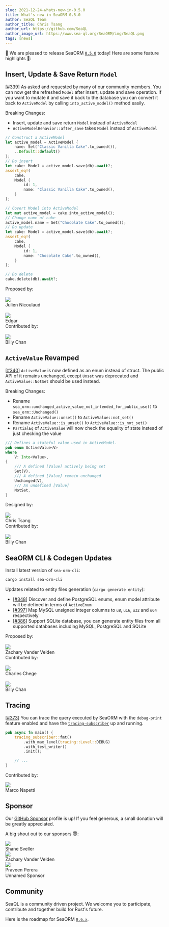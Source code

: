 ```yaml
---
slug: 2021-12-24-whats-new-in-0.5.0
title: What's new in SeaORM 0.5.0
author: SeaQL Team
author_title: Chris Tsang
author_url: https://github.com/SeaQL
author_image_url: https://www.sea-ql.org/SeaORM/img/SeaQL.png
tags: [news]
---
```


🎉 We are pleased to release SeaORM [`0.5.0`](https://github.com/SeaQL/sea-orm/releases/tag/0.5.0) today! Here are some feature highlights 🌟:

## Insert, Update & Save Return `Model`

[[#339](https://github.com/SeaQL/sea-orm/pull/339)] As asked and requested by many of our community members. You can now get the refreshed `Model` after insert, update and save operation. If you want to mutate it and save it back to the database you can convert it back to `ActiveModel` by calling `into_active_model()` method easily.

Breaking Changes:
- Insert, update and save return `Model` instead of `ActiveModel`
- `ActiveModelBehavior::after_save` takes `Model` instead of `ActiveModel`

```rust
// Construct a ActiveModel
let active_model = ActiveModel {
    name: Set("Classic Vanilla Cake".to_owned()),
    ..Default::default()
};
// Do insert
let cake: Model = active_model.save(db).await?;
assert_eq!(
    cake,
    Model {
        id: 1,
        name: "Classic Vanilla Cake".to_owned(),
    }
);

// Covert Model into ActiveModel
let mut active_model = cake.into_active_model();
// Change name of cake
active_model.name = Set("Chocolate Cake".to_owned());
// Do update
let cake: Model = active_model.save(db).await?;
assert_eq!(
    cake,
    Model {
        id: 1,
        name: "Chocolate Cake".to_owned(),
    }
);

// Do delete
cake.delete(db).await?;
```

<div class="row">
    <div class="col col--6 margin-bottom--md">
        Proposed by:
        <br/><br/>
        <div class="avatar">
            <a class="avatar__photo-link avatar__photo avatar__photo--sm" href="https://github.com/nicoulaj">
                <img src="https://avatars.githubusercontent.com/u/3162?v=4" />
            </a>
            <div class="avatar__intro">
                <div class="avatar__name">
                    Julien Nicoulaud
                </div>
            </div>
        </div>
        <br/>
        <div class="avatar">
            <a class="avatar__photo-link avatar__photo avatar__photo--sm" href="https://github.com/edg-l">
                <img src="https://avatars.githubusercontent.com/u/15859336?v=4" />
            </a>
            <div class="avatar__intro">
                <div class="avatar__name">
                    Edgar
                </div>
            </div>
        </div>
    </div>
    <div class="col col--6 margin-bottom--md">
        Contributed by:
        <br/><br/>
        <div class="avatar">
            <a class="avatar__photo-link avatar__photo avatar__photo--sm" href="https://github.com/billy1624">
                <img src="https://avatars.githubusercontent.com/u/30400950?v=4" />
            </a>
            <div class="avatar__intro">
                <div class="avatar__name">
                    Billy Chan
                </div>
            </div>
        </div>
    </div>
</div>

## `ActiveValue` Revamped

[[#340](https://github.com/SeaQL/sea-orm/pull/340)] `ActiveValue` is now defined as an enum instead of struct. The public API of it remains unchanged, except `Unset` was deprecated and `ActiveValue::NotSet` should be used instead.

Breaking Changes:
- Rename `sea_orm::unchanged_active_value_not_intended_for_public_use()` to `sea_orm::Unchanged()`
- Rename `ActiveValue::unset()` to `ActiveValue::not_set()`
- Rename `ActiveValue::is_unset()` to `ActiveValue::is_not_set()`
- `PartialEq` of `ActiveValue` will now check the equality of state instead of just checking the value

```rust
/// Defines a stateful value used in ActiveModel.
pub enum ActiveValue<V>
where
    V: Into<Value>,
{
    /// A defined [Value] actively being set
    Set(V),
    /// A defined [Value] remain unchanged
    Unchanged(V),
    /// An undefined [Value]
    NotSet,
}
```

<div class="row">
    <div class="col col--6 margin-bottom--md">
        Designed by:
        <br/><br/>
        <div class="avatar">
            <a class="avatar__photo-link avatar__photo avatar__photo--sm" href="https://github.com/tyt2y3">
                <img src="https://avatars.githubusercontent.com/u/1782664?v=4" />
            </a>
            <div class="avatar__intro">
                <div class="avatar__name">
                    Chris Tsang
                </div>
            </div>
        </div>
    </div>
    <div class="col col--6 margin-bottom--md">
        Contributed by:
        <br/><br/>
        <div class="avatar">
            <a class="avatar__photo-link avatar__photo avatar__photo--sm" href="https://github.com/billy1624">
                <img src="https://avatars.githubusercontent.com/u/30400950?v=4" />
            </a>
            <div class="avatar__intro">
                <div class="avatar__name">
                    Billy Chan
                </div>
            </div>
        </div>
    </div>
</div>

## SeaORM CLI & Codegen Updates

Install latest version of `sea-orm-cli`:

```sh
cargo install sea-orm-cli
```

Updates related to entity files generation (`cargo generate entity`):

- [[#348](https://github.com/SeaQL/sea-orm/pull/348)] Discover and define PostgreSQL enums, enum model attribute will be defined in terms of `ActiveEnum`
- [[#397](https://github.com/SeaQL/sea-orm/pull/397)] Map MySQL unsigned integer columns to `u8`, `u16`, `u32` and `u64` respectively
- [[#386](https://github.com/SeaQL/sea-orm/pull/386)] Support SQLite database, you can generate entity files from all supported databases including MySQL, PostgreSQL and SQLite

<div class="row">
    <div class="col col--6 margin-bottom--md">
        Proposed by:
        <br/><br/>
        <div class="avatar">
            <a class="avatar__photo-link avatar__photo avatar__photo--sm" href="https://github.com/exzachlyvv">
                <img src="https://avatars.githubusercontent.com/u/46034847?v=4" />
            </a>
            <div class="avatar__intro">
                <div class="avatar__name">
                    Zachary Vander Velden
                </div>
            </div>
        </div>
    </div>
    <div class="col col--6 margin-bottom--md">
        Contributed by:
        <br/><br/>
        <div class="avatar">
            <a class="avatar__photo-link avatar__photo avatar__photo--sm" href="https://github.com/charleschege">
                <img src="https://avatars.githubusercontent.com/u/33346042?v=4" />
            </a>
            <div class="avatar__intro">
                <div class="avatar__name">
                    Charles·Chege
                </div>
            </div>
        </div>
        <br/>
        <div class="avatar">
            <a class="avatar__photo-link avatar__photo avatar__photo--sm" href="https://github.com/billy1624">
                <img src="https://avatars.githubusercontent.com/u/30400950?v=4" />
            </a>
            <div class="avatar__intro">
                <div class="avatar__name">
                    Billy Chan
                </div>
            </div>
        </div>
    </div>
</div>

## Tracing

[[#373](https://github.com/SeaQL/sea-orm/pull/373)] You can trace the query executed by SeaORM with the `debug-print` feature enabled and have the [`tracing-subscriber`](https://crates.io/crates/tracing-subscriber) up and running.

```rust
pub async fn main() {
    tracing_subscriber::fmt()
        .with_max_level(tracing::Level::DEBUG)
        .with_test_writer()
        .init();

    // ...
}
```

Contributed by:

<div class="row">
    <div class="col col--6 margin-bottom--md">
        <div class="avatar">
            <a class="avatar__photo-link avatar__photo avatar__photo--sm" href="https://github.com/nappa85">
                <img src="https://avatars.githubusercontent.com/u/7566389?v=4" />
            </a>
            <div class="avatar__intro">
                <div class="avatar__name">
                    Marco Napetti
                </div>
            </div>
        </div>
    </div>
</div>

## Sponsor

Our [GitHub Sponsor](https://github.com/sponsors/SeaQL) profile is up! If you feel generous, a small donation will be greatly appreciated.

A big shout out to our sponsors 😇:

<div class="row">
    <div class="col col--6 margin-bottom--md">
        <div class="avatar">
            <a class="avatar__photo-link avatar__photo avatar__photo--sm" href="https://github.com/shanesveller">
                <img src="https://avatars.githubusercontent.com/u/831?v=4" />
            </a>
            <div class="avatar__intro">
                <div class="avatar__name">
                    Shane Sveller
                </div>
            </div>
        </div>
    </div>
    <div class="col col--6 margin-bottom--md">
        <div class="avatar">
            <a class="avatar__photo-link avatar__photo avatar__photo--sm" href="https://github.com/exzachlyvv">
                <img src="https://avatars.githubusercontent.com/u/46034847?v=4" />
            </a>
            <div class="avatar__intro">
                <div class="avatar__name">
                    Zachary Vander Velden
                </div>
            </div>
        </div>
    </div>
    <div class="col col--6 margin-bottom--md">
        <div class="avatar">
            <a class="avatar__photo-link avatar__photo avatar__photo--sm" href="https://github.com/praveenperera">
                <img src="https://avatars.githubusercontent.com/u/1775346?v=4" />
            </a>
            <div class="avatar__intro">
                <div class="avatar__name">
                    Praveen Perera
                </div>
            </div>
        </div>
    </div>
    <div class="col col--6 margin-bottom--md">
        <div class="avatar">
            <a class="avatar__photo-link avatar__photo avatar__photo--sm">
                <img style={{width: '100%'}} src="data:image/gif;base64,R0lGODlhAQABAIAAAMLCwgAAACH5BAAAAAAALAAAAAABAAEAAAICRAEAOw=="/>
            </a>
            <div class="avatar__intro">
                <div class="avatar__name">
                    Unnamed Sponsor
                </div>
            </div>
        </div>
    </div>
</div>

## Community

SeaQL is a community driven project. We welcome you to participate, contribute and together build for Rust's future.

Here is the roadmap for SeaORM [`0.6.x`](https://github.com/SeaQL/sea-orm/milestone/6).